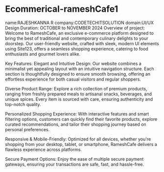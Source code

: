 # Ecommerical-rameshCafe1
name:RAJESHKANNA R
company:CODETECHITSOLUTION
domain:UI/UX Design
Duration: OCTOBER to NOVEMBER 2024
Overview of project:
Welcome to RameshCafe, an exclusive e-commerce platform designed to bring the best of traditional and contemporary culinary delights to your doorstep. Our user-friendly website, crafted with sleek, modern UI elements using Site123, offers a seamless shopping experience, catering to food enthusiasts and gourmet lovers alike.

Key Features:
Elegant and Intuitive Design: Our website combines a minimalist yet appealing layout with an intuitive navigation structure. Each section is thoughtfully designed to ensure smooth browsing, offering an effortless experience for both casual visitors and regular shoppers.

Diverse Product Range: Explore a rich collection of premium products, ranging from freshly prepared meals to artisanal snacks, beverages, and unique spices. Every item is sourced with care, ensuring authenticity and top-notch quality.

Personalized Shopping Experience: With interactive features and smart filtering options, customers can quickly find their favorite products, explore curated recommendations, and tailor their shopping journey based on personal preferences.

Responsive & Mobile-Friendly: Optimized for all devices, whether you're shopping from your desktop, tablet, or smartphone, RameshCafe delivers a flawless experience across platforms.

Secure Payment Options: Enjoy the ease of multiple secure payment gateways, ensuring your transactions are safe, fast, and hassle-free.
